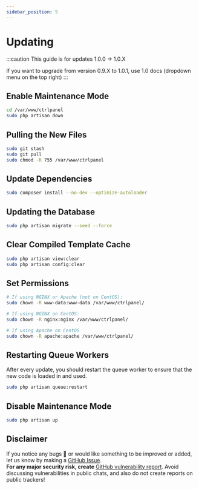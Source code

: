 ```yaml
---
sidebar_position: 5
---
```


# Updating

:::caution
This guide is for updates 1.0.0 -> 1.0.X

If you want to upgrade from version 0.9.X to 1.0.1, use 1.0 docs (dropdown menu on the top right)
:::

## Enable Maintenance Mode

```bash
cd /var/www/ctrlpanel
sudo php artisan down
```

## Pulling the New Files

```bash
sudo git stash
sudo git pull
sudo chmod -R 755 /var/www/ctrlpanel
```

## Update Dependencies

```bash
sudo composer install --no-dev --optimize-autoloader
```

## Updating the Database

```bash
sudo php artisan migrate --seed --force
```

## Clear Compiled Template Cache

```bash
sudo php artisan view:clear
sudo php artisan config:clear
```

## Set Permissions

```bash
# If using NGINX or Apache (not on CentOS):
sudo chown -R www-data:www-data /var/www/ctrlpanel/

# If using NGINX on CentOS:
sudo chown -R nginx:nginx /var/www/ctrlpanel/

# If using Apache on CentOS
sudo chown -R apache:apache /var/www/ctrlpanel/
```

## Restarting Queue Workers

After every update, you should restart the queue worker to ensure that the new code is loaded in and used.

```bash
sudo php artisan queue:restart
```

## Disable Maintenance Mode

```bash
sudo php artisan up
```

## Disclaimer

If you notice any bugs 🐛 or would like something to be improved or added, let us know by making a [GitHub Issue](https://github.com/CtrlPanel-gg/panel/issues/new/choose).<br /> **For any major security risk, create** [GitHub vulnerability report](https://github.com/Ctrlpanel-gg/panel/security/advisories/new). Avoid discussing vulnerabilities in public chats, and also do not create reports on public trackers!
